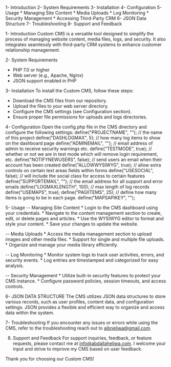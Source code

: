 1- Introduction
2- System Requirements
3- Installation
4- Configuration
5- Usage
    * Managing Site Content
    * Media Uploads
    * Log Monitoring
    * Security Management
    * Accessing Third-Party CRM
6- JSON Data Structure
7- Troubleshooting
8- Support and Feedback

1- Introduction
Custom CMS is a versatile tool designed to simplify the process of managing website content, media files, logs, and security. It also integrates seamlessly with third-party CRM systems to enhance customer relationship management.

2- System Requirements
* PHP 7.0 or higher
* Web server (e.g., Apache, Nginx)
* JSON support enabled in PHP

3- Installation
To install the Custom CMS, follow these steps:
* Download the CMS files from our repository.
* Upload the files to your web server directory.
* Configure the CMS settings (see Configuration section).
* Ensure proper file permissions for uploads and logs directories.

4- Configuration
Open the config.php file in the CMS directory and configure the following settings:
define("PROJECTNAME", ""); // the name of this project
define("DASHLOGMAX", 5); // how many log items to show on the dashboard page
define("ADMINEMAIL", ""); // email address of admin to receive security warnings etc.
define("TESTMODE", true); // whether or not we are in test mode which will remove login requirement, etc.
define("NOTIFYNEWUSERS", false); // send users an email when their account has been created
define("ALLOWWYSIWYG", true); // allow extra controls on certain text areas fields within forms
define("USESOCIAL", false); // will include the social class for access to certain features
define("SUPPORTEMAIL", ""); // the email address for all support and error emails
define("LOGMAXLENGTH", 100); // max length of log records
define("USEMAPS", true);
define("PAGIITEMS", 25); // define how many items is going to be in each page.
define("MAPSAPIKEY", "");

5- Usage
-- Managing Site Content
    * Login to the CMS dashboard using your credentials.
    * Navigate to the content management section to create, edit, or delete pages and articles.
    * Use the WYSIWYG editor to format and style your content.
    * Save your changes to update the website.

-- Media Uploads
    * Access the media management section to upload images and other media files.
    * Support for single and multiple file uploads.
    * Organize and manage your media library efficiently.

-- Log Monitoring 
    * Monitor system logs to track user activities, errors, and security events.
    * Log entries are timestamped and categorized for easy analysis.

-- Security Management 
    * Utilize built-in security features to protect your CMS instance.
    * Configure password policies, session timeouts, and access controls.

6- JSON DATA STRUCTURE 
The CMS utilizes JSON data structures to store various records, such as user profiles, content data, and configuration settings. JSON provides a flexible and efficient way to organize and access data within the system.

7- Troubleshooting
If you encounter any issues or errors while using the CMS, refer to the troubleshooting reach out to aibneliwa@gmail.com.

8. Support and Feedback
For support inquiries, feedback, or feature requests, please contact me at info@abdallaheliwa.com. I welcome your input and strive to improve my CMS based on user feedback.

Thank you for choosing our Custom CMS! 



